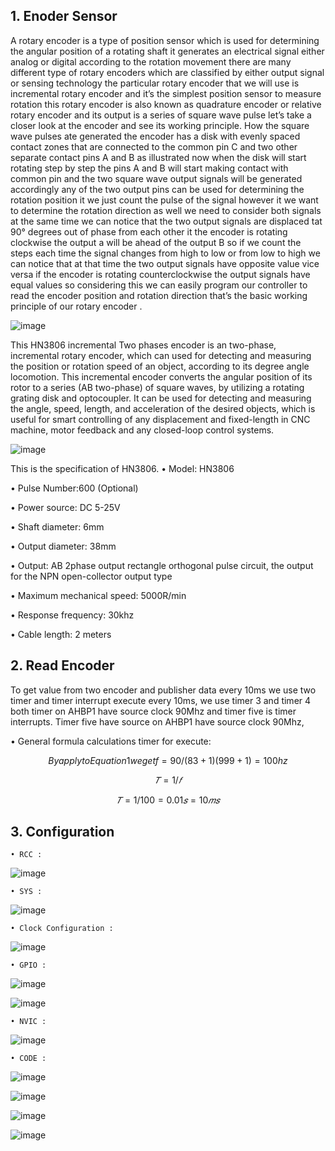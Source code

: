 ## 1. Enoder Sensor

A rotary encoder is a type of position sensor which is used for determining the angular position of a rotating shaft it generates an electrical signal either analog or digital according to the rotation movement there are many different type of rotary encoders which are classified by either output signal or sensing technology the particular rotary encoder that we will use is incremental rotary encoder and it’s the simplest position sensor to measure rotation this rotary encoder is also known as quadrature encoder or relative rotary encoder and its output is a series of square wave pulse let’s take a closer look at the encoder and see its working principle. How the square wave pulses ate generated the encoder has a disk with evenly spaced contact zones that are connected to the common pin C and two other separate contact pins A and B as illustrated now when the disk will start rotating step by step the pins A and B will start making contact with common pin and the two square wave output signals will be generated accordingly any of the two output pins can be used for determining the rotation position it we just count the pulse of the signal however it we want to determine the rotation direction as well we need to consider both signals at the same time we can notice that the two output signals are displaced tat 90° degrees out of phase from each other it the encoder is rotating clockwise the output a will be ahead of the output B so if we count the steps each time the signal changes from high to low or from low to high we can notice that at that time the two output signals have opposite value vice versa if the encoder is rotating counterclockwise the output signals have equal values so considering this we can easily program our controller to read the encoder position and rotation direction that’s the basic working principle of our rotary encoder .

![image](https://github.com/TepmarotdanielZ/External_RotaryEncoder/assets/139426571/54b10069-5586-41c0-8295-7b2625eae4ef)

This HN3806 incremental Two phases encoder is an two-phase, incremental rotary encoder, which can used for detecting and measuring the position or rotation speed of an object, according to its degree angle locomotion. This incremental encoder converts the angular position of its rotor to a series (AB two-phase) of square waves, by utilizing a rotating grating disk and optocoupler. It can be used for detecting and measuring the angle, speed, length, and acceleration of the desired objects, which is useful for smart controlling of any displacement and fixed-length in CNC machine, motor feedback and any closed-loop control systems.

![image](https://github.com/TepmarotdanielZ/External_RotaryEncoder/assets/139426571/46907905-e12d-4a52-b645-5853a1c17646)

  This is the specification of HN3806.
  • Model: HN3806

  • Pulse Number:600 (Optional)

  • Power source: DC 5-25V

  • Shaft diameter: 6mm

  • Output diameter: 38mm

  • Output: AB 2phase output rectangle orthogonal pulse circuit, the output for the NPN open-collector output type

  • Maximum mechanical speed: 5000R/min

  • Response frequency: 30khz

  • Cable length: 2 meters

## 2. Read Encoder

To get value from two encoder and publisher data every 10ms we use two timer and timer interrupt execute every 10ms, we use timer 3 and timer 4 both timer on AHBP1 have source clock 90Mhz and timer five is timer interrupts. Timer five have source on AHBP1 have source clock 90Mhz,

• General formula calculations timer for execute:

$$
By apply to Equation 1 we get f = 90/(83 + 1) (999 + 1) = 100 hz
$$

$$
𝑇 = 1/𝑓
$$

$$
𝑇 = 1/100 = 0.01𝑠 = 10𝑚𝑠
$$


## 3. Configuration 

    • RCC :

![image](https://github.com/TepmarotdanielZ/External_RotaryEncoder/assets/139426571/92b3aeb8-675d-4ac4-9a4f-75ec085f6af3)

    • SYS :

![image](https://github.com/TepmarotdanielZ/External_RotaryEncoder/assets/139426571/b2dd6e52-dda2-4183-81c5-3f77418f20f2)

    • Clock Configuration :

![image](https://github.com/TepmarotdanielZ/External_RotaryEncoder/assets/139426571/010f6d4c-ae45-4b60-9147-c27b56542a04)

    • GPIO :

![image](https://github.com/TepmarotdanielZ/External_RotaryEncoder/assets/139426571/5ac4d5eb-88ee-4eda-809a-8af95d532198)

![image](https://github.com/TepmarotdanielZ/External_RotaryEncoder/assets/139426571/04ecf48b-0f18-4e09-87a7-12440a4919f2)

    • NVIC :

![image](https://github.com/TepmarotdanielZ/External_RotaryEncoder/assets/139426571/74fff033-4233-4ef4-9f37-685725d939fe)

    • CODE :

![image](https://github.com/TepmarotdanielZ/External_RotaryEncoder/assets/139426571/042c0f3f-93cc-4844-bcc4-f7b212207487)


![image](https://github.com/TepmarotdanielZ/External_RotaryEncoder/assets/139426571/404e3d49-ac9b-42af-8b3f-d989f4cd7c55)


![image](https://github.com/TepmarotdanielZ/External_RotaryEncoder/assets/139426571/66cc73d6-6ccf-4e1a-8003-56f29333c718)


![image](https://github.com/TepmarotdanielZ/External_RotaryEncoder/assets/139426571/9ed7ffdc-0832-49f0-8d63-05eb538bc011)



    
    



